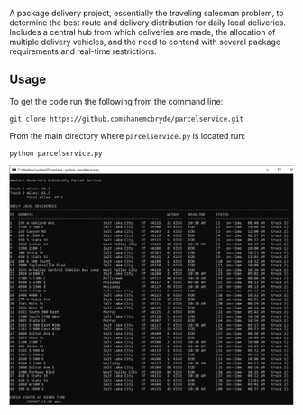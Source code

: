 A package delivery project, essentially the traveling salesman problem, to determine the best route and delivery distribution for daily local deliveries. Includes a central hub from which deliveries are made, the allocation of multiple delivery vehicles, and the need to contend with several package requirements and real-time restrictions.

## Usage
To get the code run the following from the command line:

```commandline
git clone https://github.comshanemcbryde/parcelservice.git
```

From the main directory where `parcelservice.py` is located run:

```commandline
python parcelservice.py
```

![](deliveries.jpg?raw=true "Daily Local Deliveries")

